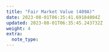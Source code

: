 ```yaml
---
title: "Fair Market Value (409A)"
date: 2023-08-01T06:35:41.69184804Z
updated: 2023-08-01T06:35:45.243732Z
weight: 4
extra:
  note_type:  
---
```



